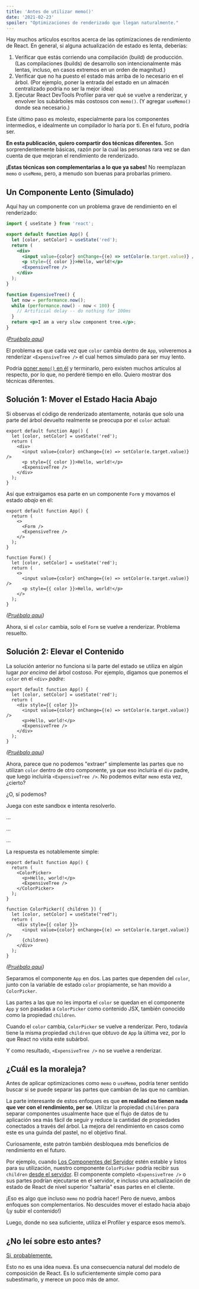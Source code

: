 ```yaml
---
title: 'Antes de utilizar memo()'
date: '2021-02-23'
spoiler: "Optimizaciones de renderizado que llegan naturalmente."
---
```


Hay muchos artículos escritos acerca de las optimizaciones de rendimiento de React. En general, si alguna actualización de estado es lenta, deberías: 

1. Verificar que estás corriendo una compilación (build) de producción. (Las compilaciones (builds) de desarrollo son intencionalmente más lentas, incluso, en casos extremos en un orden de magnitud.)
2. Verificar que no ha puesto el estado más arriba de lo necesario en el árbol. (Por ejemplo, poner la entrada del estado en un almacén centralizado podría no ser la mejor idea)
3. Ejecutar React DevTools Profiler para ver qué se vuelve a renderizar, y envolver los subárboles más costosos con `memo()`. (Y agregar `useMemo()` donde sea necesario.)

Este último paso es molesto, especialmente para los componentes intermedios, e idealmente un compilador lo haría por ti. En el futuro, podría ser.

**En esta publicación, quiero compartir dos técnicas diferentes.** Son sorprendentemente básicas, razón por la cual las personas rara vez se dan cuenta de que mejoran el rendimiento de renderizado.

**¡Estas técnicas son complementarias a lo que ya sabes!** No reemplazan `memo` o `useMemo`, pero, a menudo son buenas para probarlas primero.

## Un Componente Lento (Simulado)

Aquí hay un componente con un problema grave de rendimiento en el renderizado:

```jsx
import { useState } from 'react';

export default function App() {
  let [color, setColor] = useState('red');
  return (
    <div>
      <input value={color} onChange={(e) => setColor(e.target.value)} />
      <p style={{ color }}>Hello, world!</p>
      <ExpensiveTree />
    </div>
  );
}

function ExpensiveTree() {
  let now = performance.now();
  while (performance.now() - now < 100) {
    // Artificial delay -- do nothing for 100ms
  }
  return <p>I am a very slow component tree.</p>;
}
```

*([Pruébalo aquí](https://codesandbox.io/s/frosty-glade-m33km?file=/src/App.js:23-513))*

El problema es que cada vez que `color` cambia dentro de `App`, volveremos a renderizar `<ExpensiveTree />` el cual hemos simulado para ser muy lento.

Podría [poner `memo()` en él](https://codesandbox.io/s/amazing-shtern-61tu4?file=/src/App.js) y terminarlo, pero existen muchos artículos al respecto, por lo que, no perderé tiempo en ello. Quiero mostrar dos técnicas diferentes.

## Solución 1: Mover el Estado Hacia Abajo

Si observas el código de renderizado atentamente, notarás que solo una parte del árbol devuelto realmente se preocupa por el `color` actual:

```jsx{2,5-6}
export default function App() {
  let [color, setColor] = useState('red');
  return (
    <div>
      <input value={color} onChange={(e) => setColor(e.target.value)} />
      <p style={{ color }}>Hello, world!</p>
      <ExpensiveTree />
    </div>
  );
}
```

Así que extraigamos esa parte en un componente `Form` y movamos el estado _abajo_ en él:

```jsx{4,11,14,15}
export default function App() {
  return (
    <>
      <Form />
      <ExpensiveTree />
    </>
  );
}

function Form() {
  let [color, setColor] = useState('red');
  return (
    <>
      <input value={color} onChange={(e) => setColor(e.target.value)} />
      <p style={{ color }}>Hello, world!</p>
    </>
  );
}
```

*([Pruébalo aquí](https://codesandbox.io/s/billowing-wood-1tq2u?file=/src/App.js:64-380))*

Ahora, si el `color` cambia, solo el `Form` se vuelve a renderizar. Problema resuelto.

## Solución 2: Elevar el Contenido

La solución anterior no funciona si la parte del estado se utiliza en algún lugar *por encima* del árbol costoso. Por ejemplo, digamos que ponemos el `color` en el `<div>` *padre*:

```jsx{2,4}
export default function App() {
  let [color, setColor] = useState('red');
  return (
    <div style={{ color }}>
      <input value={color} onChange={(e) => setColor(e.target.value)} />
      <p>Hello, world!</p>
      <ExpensiveTree />
    </div>
  );
}
```

*([Pruébalo aquí](https://codesandbox.io/s/bold-dust-0jbg7?file=/src/App.js:58-313))*

Ahora, parece que no podemos "extraer" simplemente las partes que no utilizan `color` dentro de otro componente, ya que eso incluiría el `div` padre, que luego incluiría `<ExpensiveTree />`. No podemos evitar `memo` esta vez, ¿cierto?

¿O, sí podemos?

Juega con este sandbox e intenta resolverlo.

...

...

...

La respuesta es notablemente simple:

```jsx{4,5,10,15}
export default function App() {
  return (
    <ColorPicker>
      <p>Hello, world!</p>
      <ExpensiveTree />
    </ColorPicker>
  );
}

function ColorPicker({ children }) {
  let [color, setColor] = useState("red");
  return (
    <div style={{ color }}>
      <input value={color} onChange={(e) => setColor(e.target.value)} />
      {children}
    </div>
  );
}
```

*([Pruébalo aquí](https://codesandbox.io/s/wonderful-banach-tyfr1?file=/src/App.js:58-423))*

Separamos el componente `App` en dos. Las partes que dependen del `color`, junto con la variable de estado `color` propiamente, se han movido a `ColorPicker`.

Las partes a las que no les importa el `color` se quedan en el componente `App` y son pasadas a `ColorPicker` como contenido JSX, también conocido como la propiedad `children`.

Cuando el `color` cambia, `ColorPicker` se vuelve a renderizar. Pero, todavía tiene la misma propiedad `children` que obtuvo de `App` la última vez, por lo que React no visita este subárbol.

Y como resultado, `<ExpensiveTree />` no se vuelve a renderizar.

## ¿Cuál es la moraleja?

Antes de aplicar optimizaciones como `memo` o `useMemo`, podría tener sentido buscar si se puede separar las partes que cambian de las que no cambian.

La parte interesante de estos enfoques es que **en realidad no tienen nada que ver con el rendimiento, per se**. Utilizar la propiedad `children` para separar componentes usualmente hace que el flujo de datos de tu aplicación sea más fácil de seguir y reduce la cantidad de propiedades conectados a través del árbol. La mejora del rendimiento en casos como este es una guinda del pastel, no el objetivo final.

Curiosamente, este patrón también desbloquea _más_ beneficios de rendimiento en el futuro.

Por ejemplo, cuando [Los Componentes del Servidor](https://reactjs.org/blog/2020/12/21/data-fetching-with-react-server-components.html) estén estable y listos para su utilización, nuestro componente `ColorPicker` podría recibir sus `children` [desde el servidor](https://youtu.be/TQQPAU21ZUw?t=1314). El componente completo `<ExpensiveTree />` o sus partes podrían ejecutarse en el servidor, e incluso una actualización de estado de React de nivel superior "saltaría" esas partes en el cliente.

¡Eso es algo que incluso `memo` no podría hacer! Pero de nuevo, ambos enfoques son complementarios. No descuides mover el estado hacia abajo (¡y subir el contenido!)

Luego, donde no sea suficiente, utiliza el Profiler y esparce esos memo’s.

## ¿No leí sobre esto antes?

[Si, probablemente.](https://kentcdodds.com/blog/optimize-react-re-renders)

Esto no es una idea nueva. Es una consecuencia natural del modelo de composición de React. Es lo suficientemente simple como para subestimarlo, y merece un poco más de amor.
